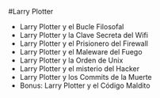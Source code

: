 #Larry Plotter

- Larry Plotter y el Bucle Filosofal
- Larry Plotter y la Clave Secreta del Wifi
- Larry Plotter y el Prisionero del Firewall
- Larry Plotter y el Maleware del Fuego
- Larry Plotter y la Orden de Unix
- Larry Plotter y el misterio del Hacker
- Larry Plotter y los Commits de la Muerte
- Bonus: Larry Plotter y el Código Maldito
